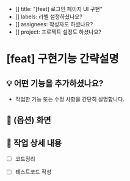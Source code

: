 
<!-- 여기는 예시입니다. 아래 주석까지는 지위주세요 -->
- [] title: "[feat] 로그인 페이지 UI 구현"
- [] labels: 라벨 설정하셨나요?
- [] assignees: 작성자도 하셨나요?
- [] project: 프로젝트 설정도 하셨나요?
<!-- 지웠나요? 확실해요? -->

# [feat] 구현기능 간략설명

## 💡 어떤 기능을 추가하셨나요?  
- 작업한 기능 또는 수정 사항을 간단히 설명합니다.  

## 📸 (옵션) 화면 

## 📌 작업 상세 내용
- [ ] 코드정리
- [ ] 테스트코드 작성




